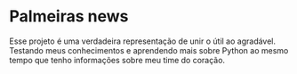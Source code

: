 # Palmeiras news

Esse projeto é uma verdadeira representação de unir o útil ao agradável. Testando meus conhecimentos e aprendendo mais sobre Python ao mesmo tempo que tenho informações sobre meu time do coração.

